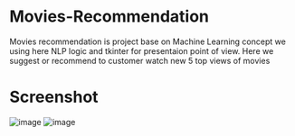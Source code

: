 # Movies-Recommendation
Movies recommendation is project base on Machine Learning concept we using here NLP logic and tkinter for presentaion point of view. Here we suggest or recommend to customer watch new 5 top views of movies
# Screenshot
![image](https://github.com/Vijay1kumar304/Movies-Recommendation/assets/154623501/ce8b6ce6-f6dd-421e-8c68-afa3f5197586)
![image](https://github.com/Vijay1kumar304/Movies-Recommendation/assets/154623501/39b866ad-f520-4a82-b9ca-84775bca4dad)

